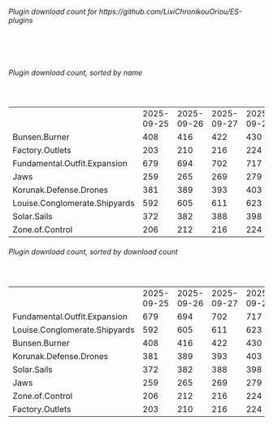 <h6>Plugin download count for https://github.com/LixiChronikouOriou/ES-plugins</h6><br>
<br>
<h6>Plugin download count, sorted by name</h6><sub><sup><br>
<table>
	<tr>
		<td></td>
		<td>2025-09-25</td>
		<td>2025-09-26</td>
		<td>2025-09-27</td>
		<td>2025-09-28</td>
		<td>2025-09-29</td>
		<td>2025-09-30</td>
		<td>2025-10-01</td>
		<td>today +</td>
	</tr>
	<tr>
		<td>Bunsen.Burner</td>
		<td>408</td>
		<td>416</td>
		<td>422</td>
		<td>430</td>
		<td>439</td>
		<td>444</td>
		<td>449</td>
		<td>+ 5</td>
	</tr>
	<tr>
		<td>Factory.Outlets</td>
		<td>203</td>
		<td>210</td>
		<td>216</td>
		<td>224</td>
		<td>233</td>
		<td>238</td>
		<td>244</td>
		<td>+ 6</td>
	</tr>
	<tr>
		<td>Fundamental.Outfit.Expansion</td>
		<td>679</td>
		<td>694</td>
		<td>702</td>
		<td>717</td>
		<td>728</td>
		<td>735</td>
		<td>742</td>
		<td>+ 7</td>
	</tr>
	<tr>
		<td>Jaws</td>
		<td>259</td>
		<td>265</td>
		<td>269</td>
		<td>279</td>
		<td>283</td>
		<td>288</td>
		<td>295</td>
		<td>+ 7</td>
	</tr>
	<tr>
		<td>Korunak.Defense.Drones</td>
		<td>381</td>
		<td>389</td>
		<td>393</td>
		<td>403</td>
		<td>412</td>
		<td>416</td>
		<td>419</td>
		<td>+ 3</td>
	</tr>
	<tr>
		<td>Louise.Conglomerate.Shipyards</td>
		<td>592</td>
		<td>605</td>
		<td>611</td>
		<td>623</td>
		<td>634</td>
		<td>641</td>
		<td>644</td>
		<td>+ 3</td>
	</tr>
	<tr>
		<td>Solar.Sails</td>
		<td>372</td>
		<td>382</td>
		<td>388</td>
		<td>398</td>
		<td>403</td>
		<td>407</td>
		<td>410</td>
		<td>+ 3</td>
	</tr>
	<tr>
		<td>Zone.of.Control</td>
		<td>206</td>
		<td>212</td>
		<td>216</td>
		<td>224</td>
		<td>230</td>
		<td>239</td>
		<td>244</td>
		<td>+ 5</td>
	</tr>
</table>
</sub></sup>
<h6>Plugin download count, sorted by download count</h6><sub><sup><br>
<table>
	<tr>
		<td></td>
		<td>2025-09-25</td>
		<td>2025-09-26</td>
		<td>2025-09-27</td>
		<td>2025-09-28</td>
		<td>2025-09-29</td>
		<td>2025-09-30</td>
		<td>2025-10-01</td>
		<td>today +</td>
	</tr>
	<tr>
		<td>Fundamental.Outfit.Expansion</td>
		<td>679</td>
		<td>694</td>
		<td>702</td>
		<td>717</td>
		<td>728</td>
		<td>735</td>
		<td>742</td>
		<td>+ 7</td>
	</tr>
	<tr>
		<td>Louise.Conglomerate.Shipyards</td>
		<td>592</td>
		<td>605</td>
		<td>611</td>
		<td>623</td>
		<td>634</td>
		<td>641</td>
		<td>644</td>
		<td>+ 3</td>
	</tr>
	<tr>
		<td>Bunsen.Burner</td>
		<td>408</td>
		<td>416</td>
		<td>422</td>
		<td>430</td>
		<td>439</td>
		<td>444</td>
		<td>449</td>
		<td>+ 5</td>
	</tr>
	<tr>
		<td>Korunak.Defense.Drones</td>
		<td>381</td>
		<td>389</td>
		<td>393</td>
		<td>403</td>
		<td>412</td>
		<td>416</td>
		<td>419</td>
		<td>+ 3</td>
	</tr>
	<tr>
		<td>Solar.Sails</td>
		<td>372</td>
		<td>382</td>
		<td>388</td>
		<td>398</td>
		<td>403</td>
		<td>407</td>
		<td>410</td>
		<td>+ 3</td>
	</tr>
	<tr>
		<td>Jaws</td>
		<td>259</td>
		<td>265</td>
		<td>269</td>
		<td>279</td>
		<td>283</td>
		<td>288</td>
		<td>295</td>
		<td>+ 7</td>
	</tr>
	<tr>
		<td>Zone.of.Control</td>
		<td>206</td>
		<td>212</td>
		<td>216</td>
		<td>224</td>
		<td>230</td>
		<td>239</td>
		<td>244</td>
		<td>+ 5</td>
	</tr>
	<tr>
		<td>Factory.Outlets</td>
		<td>203</td>
		<td>210</td>
		<td>216</td>
		<td>224</td>
		<td>233</td>
		<td>238</td>
		<td>244</td>
		<td>+ 6</td>
	</tr>
</table>
</sub></sup>
